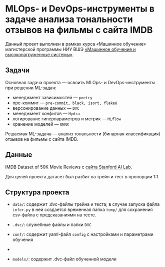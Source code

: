 # MLOps- и DevOps-инструменты в задаче анализа тональности отзывов на фильмы c сайта IMDB

Данный проект выполнен в рамках курса «Машинное обучение» магистерской программы
НИУ ВШЭ
[«Машинное обучение и высоконагруженные системы»](https://www.hse.ru/ma/mlds/).

## Задачи

Основная задача проекта — освоить MLOps- и DevOps-инструменты при решении
ML-задач:

- менеджмент зависимостей — `poetry`
- пре-коммит — `pre-commit, black, isort, flake8`
- версонирование данных — `DVC`
- менеджмент конфигов — `Hydra`
- логирование гиперпараметров и метрик — `MLflow`
- хранение моделей — `ONNX`

Решаемая ML-задача — анализ тональности (бинарная классификация) отзывов на
фильмы с сайта IMDB.

## Данные

IMDB Dataset of 50K Movie Reviews c
[сайта Stanford AI Lab](https://ai.stanford.edu/~amaas/data/sentiment/).

Для целей проекта датасет был разбит на трейн и тест в пропорции 1:1.

## Структура проекта

- `data/`: содержит .dvc-файлы трейна и теста; в случае запуска файла `infer.py`
  в ней создается временная папка `temp/` для сохранения csv-файла с
  предсказаниями на тесте.
- `.dvc/`: служебные файлы и папки `DVC`
- `conf/`: содержит yaml-файл `config` с настройками и параметрами обучения
-

- `models/`: содержит .dvc-файл обученной модели
